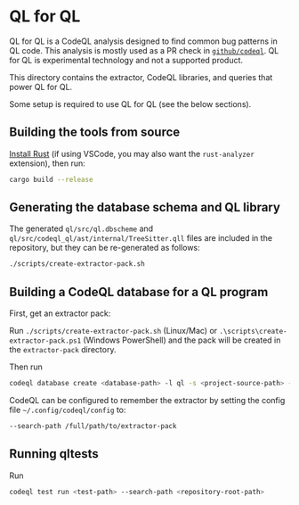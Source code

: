 # QL for QL

QL for QL is a CodeQL analysis designed to find common bug patterns in QL code.
This analysis is mostly used as a PR check in [`github/codeql`](https://github.com/github/codeql).
QL for QL is experimental technology and not a supported product.

This directory contains the extractor, CodeQL libraries, and queries that power QL for QL.

Some setup is required to use QL for QL (see the below sections).

## Building the tools from source

[Install Rust](https://www.rust-lang.org/tools/install) (if using VSCode, you may also want the `rust-analyzer` extension), then run:

```bash
cargo build --release
```

## Generating the database schema and QL library

The generated `ql/src/ql.dbscheme` and `ql/src/codeql_ql/ast/internal/TreeSitter.qll` files are included in the repository, but they can be re-generated as follows:

```bash
./scripts/create-extractor-pack.sh
```

## Building a CodeQL database for a QL program

First, get an extractor pack:

Run `./scripts/create-extractor-pack.sh` (Linux/Mac) or `.\scripts\create-extractor-pack.ps1` (Windows PowerShell) and the pack will be created in the `extractor-pack` directory.

Then run

```bash
codeql database create <database-path> -l ql -s <project-source-path> --search-path <extractor-pack-path>
```

CodeQL can be configured to remember the extractor by setting the config file `~/.config/codeql/config` to:
```bash
--search-path /full/path/to/extractor-pack
```

## Running qltests

Run

```bash
codeql test run <test-path> --search-path <repository-root-path>
```
